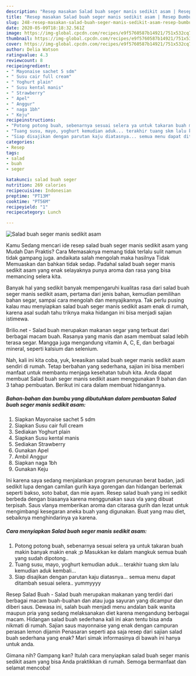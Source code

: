 ```yaml
---
description: "Resep masakan Salad buah seger manis sedikit asam | Resep Bumbu Salad buah seger manis sedikit asam Yang Enak Dan Lezat"
title: "Resep masakan Salad buah seger manis sedikit asam | Resep Bumbu Salad buah seger manis sedikit asam Yang Enak Dan Lezat"
slug: 248-resep-masakan-salad-buah-seger-manis-sedikit-asam-resep-bumbu-salad-buah-seger-manis-sedikit-asam-yang-enak-dan-lezat
date: 2020-05-09T18:18:32.561Z
image: https://img-global.cpcdn.com/recipes/e9f5760587b14921/751x532cq70/salad-buah-seger-manis-sedikit-asam-foto-resep-utama.jpg
thumbnail: https://img-global.cpcdn.com/recipes/e9f5760587b14921/751x532cq70/salad-buah-seger-manis-sedikit-asam-foto-resep-utama.jpg
cover: https://img-global.cpcdn.com/recipes/e9f5760587b14921/751x532cq70/salad-buah-seger-manis-sedikit-asam-foto-resep-utama.jpg
author: Delia Watson
ratingvalue: 4.3
reviewcount: 8
recipeingredient:
- " Mayonaise sachet 5 sdm"
- " Susu cair full cream"
- " Yoghurt plain"
- " Susu kental manis"
- " Strawberry"
- " Apel"
- " Anggur"
- " naga 1bh"
- " Keju"
recipeinstructions:
- "Potong potong buah, sebenarnya sesuai selera ya untuk takaran buah makin banyak makin enak ;p Masukkan ke dalam mangkuk semua buah yang sudah dipotong.."
- "Tuang susu, mayo, yoghurt kemudian aduk... terakhir tuang skm lalu kemudian aduk kembali..."
- "Siap disajikan dengan parutan kaju diatasnya... semua menu dapat ditambah sesuai selera.. yummyyyy"
categories:
- Resep
tags:
- salad
- buah
- seger

katakunci: salad buah seger 
nutrition: 269 calories
recipecuisine: Indonesian
preptime: "PT13M"
cooktime: "PT56M"
recipeyield: "1"
recipecategory: Lunch

---
```



![Salad buah seger manis sedikit asam](https://img-global.cpcdn.com/recipes/e9f5760587b14921/751x532cq70/salad-buah-seger-manis-sedikit-asam-foto-resep-utama.jpg)

Kamu Sedang mencari ide resep salad buah seger manis sedikit asam yang Mudah Dan Praktis? Cara Memasaknya memang tidak terlalu sulit namun tidak gampang juga. andaikata salah mengolah maka hasilnya Tidak Memuaskan dan bahkan tidak sedap. Padahal salad buah seger manis sedikit asam yang enak selayaknya punya aroma dan rasa yang bisa memancing selera kita.

Banyak hal yang sedikit banyak mempengaruhi kualitas rasa dari salad buah seger manis sedikit asam, pertama dari jenis bahan, kemudian pemilihan bahan segar, sampai cara mengolah dan menyajikannya. Tak perlu pusing kalau mau menyiapkan salad buah seger manis sedikit asam enak di rumah, karena asal sudah tahu triknya maka hidangan ini bisa menjadi sajian istimewa.

Brilio.net - Salad buah merupakan makanan segar yang terbuat dari berbagai macam buah. Rasanya yang manis dan asam membuat salad lebih terasa segar. Mangga juga mengandung vitamin A, C, E, dan berbagai mineral, seperti kalsium dan selenium.


Nah, kali ini kita coba, yuk, kreasikan salad buah seger manis sedikit asam sendiri di rumah. Tetap berbahan yang sederhana, sajian ini bisa memberi manfaat untuk membantu menjaga kesehatan tubuh kita. Anda dapat membuat Salad buah seger manis sedikit asam menggunakan 9 bahan dan 3 tahap pembuatan. Berikut ini cara dalam membuat hidangannya.

<!--inarticleads1-->

##### Bahan-bahan dan bumbu yang dibutuhkan dalam pembuatan Salad buah seger manis sedikit asam:

1. Siapkan  Mayonaise sachet 5 sdm
1. Siapkan  Susu cair full cream
1. Sediakan  Yoghurt plain
1. Siapkan  Susu kental manis
1. Sediakan  Strawberry
1. Gunakan  Apel
1. Ambil  Anggur
1. Siapkan  naga 1bh
1. Gunakan  Keju


Ini karena saya sedang menjalankan program penurunan berat badan, jadi sedikit lupa dengan camilan gurih kaya gorengan dan hidangan berlemak seperti bakso, soto babat, dan mie ayam. Resep salad buah yang ini sedikit berbeda dengan biasanya karena menggunakan saus vla yang dibuat terpisah. Saus vlanya memberikan aroma dan citarasa gurih dan lezat untuk mengimbangi kesegaran aneka buah yang digunakan. Buat yang mau diet, sebaiknya menghindarinya ya karena. 

<!--inarticleads2-->

##### Cara menyiapkan Salad buah seger manis sedikit asam:

1. Potong potong buah, sebenarnya sesuai selera ya untuk takaran buah makin banyak makin enak ;p Masukkan ke dalam mangkuk semua buah yang sudah dipotong..
1. Tuang susu, mayo, yoghurt kemudian aduk... terakhir tuang skm lalu kemudian aduk kembali...
1. Siap disajikan dengan parutan kaju diatasnya... semua menu dapat ditambah sesuai selera.. yummyyyy


Resep Salad Buah - Salad buah merupakan makanan yang terdiri dari berbagai macam buah-buahan dan atau juga sayuran yang dicampur dan diberi saus. Dewasa ini, salah buah menjadi menu andalan baik wanita maupun pria yang sedang melaksanakan diet karena mengandung berbagai macam. Hidangan salad buah sederhana kali ini akan tentu bisa anda nikmati di rumah. Sajian saus mayonnaise yang enak dengan campuran perasan lemon dijamin Penasaran seperti apa saja resep dari sajian salad buah sederhana yang enak? Mari simak informasinya di bawah ini hanya untuk anda. 

Gimana nih? Gampang kan? Itulah cara menyiapkan salad buah seger manis sedikit asam yang bisa Anda praktikkan di rumah. Semoga bermanfaat dan selamat mencoba!
